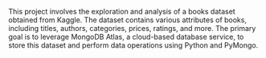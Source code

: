 This project involves the exploration and analysis of a books dataset obtained from Kaggle. The dataset contains various attributes of books, including titles, authors, categories, prices, ratings, and more. The primary goal is to leverage MongoDB Atlas, a cloud-based database service, to store this dataset and perform data operations using Python and PyMongo.
